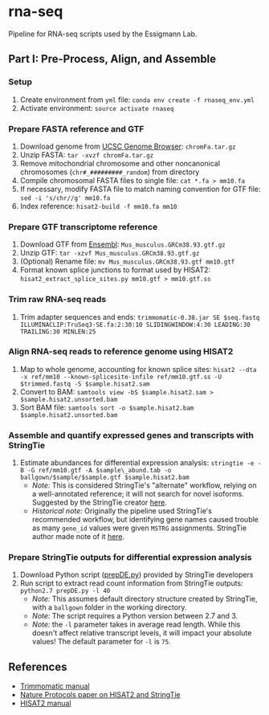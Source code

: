 # rna-seq
Pipeline for RNA-seq scripts used by the Essigmann Lab.

## Part I: Pre-Process, Align, and Assemble

### Setup
1. Create environment from `yml` file: `conda env create -f rnaseq_env.yml`
2. Activate environment: `source activate rnaseq`

### Prepare FASTA reference and GTF
1. Download genome from [UCSC Genome Browser](http://hgdownload.cse.ucsc.edu/goldenPath/mm10/bigZips/): `chromFa.tar.gz`
2. Unzip FASTA: `tar -xvzf chromFa.tar.gz`
3. Remove mitochondrial chromosome and other noncanonical chromosomes (`chr#_#########_random`) from directory
4. Compile chromosomal FASTA files to single file: `cat *.fa > mm10.fa`
5. If necessary, modify FASTA file to match naming convention for GTF file: `sed -i 's/chr//g' mm10.fa`
6. Index reference: `hisat2-build -f mm10.fa mm10`

### Prepare GTF transcriptome reference
1. Download GTF from [Ensembl](https://bit.ly/2xPCJYz): `Mus_musculus.GRCm38.93.gtf.gz`
2. Unzip GTF: `tar -xzvf Mus_musculus.GRCm38.93.gtf.gz`
3. (Optional) Rename file: `mv Mus_musculus.GRCm38.93.gtf mm10.gtf`
4. Format known splice junctions to format used by HISAT2: `hisat2_extract_splice_sites.py mm10.gtf > mm10.gtf.ss`

### Trim raw RNA-seq reads
1. Trim adapter sequences and ends: `trimmomatic-0.38.jar SE $seq.fastq ILLUMINACLIP:TruSeq3-SE.fa:2:30:10 SLIDINGWINDOW:4:30 LEADING:30 TRAILING:30 MINLEN:25`

### Align RNA-seq reads to reference genome using HISAT2
1. Map to whole genome, accounting for known splice sites: `hisat2 --dta -x ref/mm10 --known-splicesite-infile ref/mm10.gtf.ss -U $trimmed.fastq -S $sample.hisat2.sam`
2. Convert to BAM: `samtools view -bS $sample.hisat2.sam > $sample.hisat2.unsorted.bam`
3. Sort BAM file: `samtools sort -o $sample.hisat2.bam $sample.hisat2.unsorted.bam`

### Assemble and quantify expressed genes and transcripts with StringTie
1. Estimate abundances for differential expression analysis: `stringtie -e -B -G ref/mm10.gtf -A $sample\_abund.tab -o ballgown/$sample/$sample.gtf $sample.hisat2.bam`
   * _Note:_ This is considered StringTie's "alternate" workflow, relying on a well-annotated reference; it will not search for novel isoforms. Suggested by the StringTie creator [here](https://github.com/gpertea/stringtie/issues/170).
   * _Historical note:_ Originally the pipeline used StringTie's recommended workflow, but identifying gene names caused trouble as many `gene_id` values were given `MSTRG` assignments. StringTie author made note of it [here](https://github.com/gpertea/stringtie/issues/179).

### Prepare StringTie outputs for differential expression analysis
1. Download Python script ([prepDE.py](http://ccb.jhu.edu/software/stringtie/dl/prepDE.py)) provided by StringTie developers
2. Run script to extract read count information from StringTie outputs: `python2.7 prepDE.py -l 40`
   * _Note:_ This assumes default directory structure created by StringTie, with a `ballgown` folder in the working directory.
   * _Note:_ The script requires a Python version between 2.7 and 3.
   * _Note:_ the `-l` parameter takes in average read length. While this doesn't affect relative transcript levels, it will impact your absolute values! The default parameter for `-l` is `75`.

## References
* [Trimmomatic manual](http://www.usadellab.org/cms/?page=trimmomatic)
* [Nature Protocols paper on HISAT2 and StringTie](https://ccb.jhu.edu/software/hisat2/manual.shtml)
* [HISAT2 manual](https://www.nature.com/articles/nprot.2016.095)

